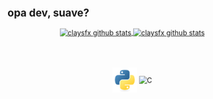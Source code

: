 ## opa dev, suave?




<div align="center">

<a href="https://github.com/claysfx">
 <img align="center" height="150" width = "350" src="https://github-readme-stats.vercel.app/api?username=claysfx&show_icons=true&theme=dark" alt="claysfx github stats"/> </a>
  
  

  

<a href="https://github.com/claysfx">
  <img align="center" height="150" width = "350" src="https://github-readme-stats.vercel.app/api/top-langs/?username=claysfx&layout=compact&langs_count=7&theme=dark" alt="claysfx github stats"/> </a>

<br><br>
  
<img align="center" alt="Python" height="50" width="50" src="https://raw.githubusercontent.com/devicons/devicon/master/icons/python/python-original.svg"/>

<img align="center" alt="C" height="50" width="50" src="https://cdn.jsdelivr.net/gh/devicons/devicon/icons/c/c-original.svg" />

</div>

